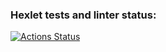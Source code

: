 ### Hexlet tests and linter status:
[![Actions Status](https://github.com/paparrot/php-project-lvl3/workflows/hexlet-check/badge.svg)](https://github.com/paparrot/php-project-lvl3/actions)